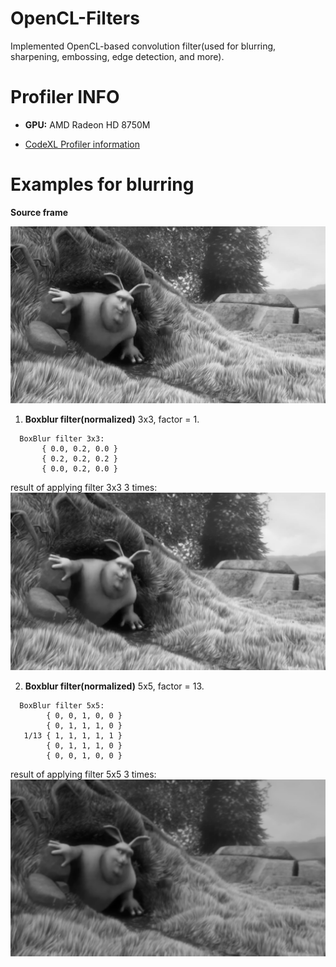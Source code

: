 # OpenCL-Filters
Implemented OpenCL-based convolution filter(used for blurring, sharpening, embossing, edge detection, and more).


# Profiler INFO

- **GPU:** AMD Radeon HD 8750M

- [CodeXL Profiler information](https://github.com/nafarya/OpenCL-Filters/blob/master/CodeXL_Profiler_Feb-24-2018_16-54-17.csv)

# Examples for blurring

**Source frame**

<img src="https://github.com/nafarya/OpenCL-Filters/blob/master/examples/frame0015.png">

1. **Boxblur filter(normalized)** 3x3, factor = 1.
```  
  BoxBlur filter 3x3:
       { 0.0, 0.2, 0.0 }
       { 0.2, 0.2, 0.2 }
       { 0.0, 0.2, 0.0 }
```    
    
result of applying filter 3x3 3 times:
<img src="https://github.com/nafarya/OpenCL-Filters/blob/master/examples/blured_3_times(3x3matrix).png">

2. **Boxblur filter(normalized)** 5x5, factor = 13.
```
  BoxBlur filter 5x5:
        { 0, 0, 1, 0, 0 }
        { 0, 1, 1, 1, 0 }
   1/13 { 1, 1, 1, 1, 1 }
        { 0, 1, 1, 1, 0 }
        { 0, 0, 1, 0, 0 }
```
result of applying filter 5x5 3 times:
<img src="https://github.com/nafarya/OpenCL-Filters/blob/master/examples/blured_3_times(5x5matrix).png">
